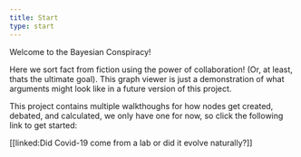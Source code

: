 ```yaml
---
title: Start
type: start
---
```


Welcome to the Bayesian Conspiracy!

Here we sort fact from fiction using the power of collaboration! (Or, at least, thats the ultimate goal). This graph viewer is just a demonstration of what arguments might look like in a future version of this project.

This project contains multiple walkthoughs for how nodes get created, debated, and calculated, we only have one for now, so click the following link to get started:

[[linked:Did Covid-19 come from a lab or did it evolve naturally?]]
